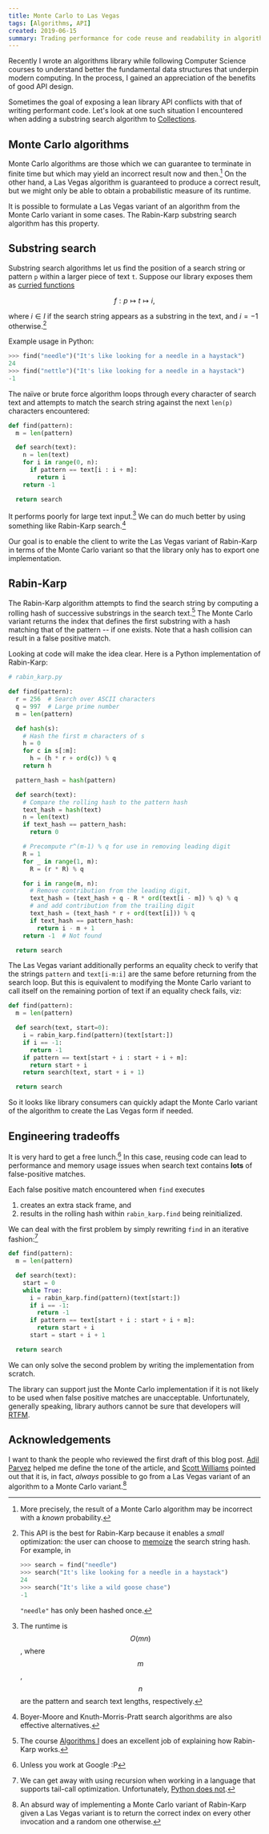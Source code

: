 ```yaml
---
title: Monte Carlo to Las Vegas
tags: [Algorithms, API]
created: 2019-06-15
summary: Trading performance for code reuse and readability in algorithm API design
---
```


Recently I wrote an algorithms library while following Computer Science courses to understand better the fundamental data structures that underpin modern computing. In the process, I gained an appreciation of the benefits of good API design.

Sometimes the goal of exposing a lean library API conflicts with that of writing performant code. Let's look at one such situation I encountered when adding a substring search algorithm to [Collections](https://github.com/bfdes/Collections).

## Monte Carlo algorithms

Monte Carlo algorithms are those which we can guarantee to terminate in finite time but which may yield an incorrect result now and then.[^1] On the other hand, a Las Vegas algorithm is guaranteed to produce a correct result, but we might only be able to obtain a probabilistic measure of its runtime.

It is possible to formulate a Las Vegas variant of an algorithm from the Monte Carlo variant in some cases. The Rabin-Karp substring search algorithm has this property.

## Substring search

Substring search algorithms let us find the position of a search string or pattern `p` within a larger piece of text `t`. Suppose our library exposes them as [curried functions](https://en.wikipedia.org/wiki/Currying)

$$
f : p \mapsto t \mapsto i,
$$

where $i \in I$ if the search string appears as a substring in the text, and $i = -1$ otherwise.[^2]

Example usage in Python:

```python
>>> find("needle")("It's like looking for a needle in a haystack")
24
>>> find("nettle")("It's like looking for a needle in a haystack")
-1
```

The naïve or brute force algorithm loops through every character of search text and attempts to match the search string against the next `len(p)` characters encountered:

```python
def find(pattern):
  m = len(pattern)

  def search(text):
    n = len(text)
    for i in range(0, n):
      if pattern == text[i : i + m]:
        return i
    return -1

  return search
```

It performs poorly for large text input.[^3] We can do much better by using something like Rabin-Karp search.[^4]

Our goal is to enable the client to write the Las Vegas variant of Rabin-Karp in terms of the Monte Carlo variant so that the library only has to export one implementation.

## Rabin-Karp

The Rabin-Karp algorithm attempts to find the search string by computing a rolling hash of successive substrings in the search text.[^5] The Monte Carlo variant returns the index that defines the first substring with a hash matching that of the pattern -- if one exists. Note that a hash collision can result in a false positive match.

Looking at code will make the idea clear. Here is a Python implementation of Rabin-Karp:

```python
# rabin_karp.py

def find(pattern):
  r = 256  # Search over ASCII characters
  q = 997  # Large prime number
  m = len(pattern)

  def hash(s):
    # Hash the first m characters of s
    h = 0
    for c in s[:m]:
      h = (h * r + ord(c)) % q
    return h

  pattern_hash = hash(pattern)

  def search(text):
    # Compare the rolling hash to the pattern hash
    text_hash = hash(text)
    n = len(text)
    if text_hash == pattern_hash:
      return 0

    # Precompute r^(m-1) % q for use in removing leading digit
    R = 1
    for _ in range(1, m):
      R = (r * R) % q

    for i in range(m, n):
      # Remove contribution from the leading digit,
      text_hash = (text_hash + q - R * ord(text[i - m]) % q) % q
      # and add contribution from the trailing digit
      text_hash = (text_hash * r + ord(text[i])) % q
      if text_hash == pattern_hash:
        return i - m + 1
    return -1  # Not found

  return search
```

The Las Vegas variant additionally performs an equality check to verify that the strings `pattern` and `text[i-m:i]` are the same before returning from the search loop. But this is equivalent to modifying the Monte Carlo variant to call itself on the remaining portion of text if an equality check fails, viz:

```python
def find(pattern):
  m = len(pattern)

  def search(text, start=0):
    i = rabin_karp.find(pattern)(text[start:])
    if i == -1:
      return -1
    if pattern == text[start + i : start + i + m]:
      return start + i
    return search(text, start + i + 1)

  return search
```

So it looks like library consumers can quickly adapt the Monte Carlo variant of the algorithm to create the Las Vegas form if needed.

## Engineering tradeoffs

It is very hard to get a free lunch.[^6] In this case, reusing code can lead to performance and memory usage issues when search text contains **lots** of false-positive matches.

Each false positive match encountered when `find` executes

1. creates an extra stack frame, and
2. results in the rolling hash within `rabin_karp.find` being reinitialized.

We can deal with the first problem by simply rewriting `find` in an iterative fashion:[^7]

```python
def find(pattern):
  m = len(pattern)

  def search(text):
    start = 0
    while True:
      i = rabin_karp.find(pattern)(text[start:])
      if i == -1:
        return -1
      if pattern == text[start + i : start + i + m]:
        return start + i
      start = start + i + 1

  return search
```

We can only solve the second problem by writing the implementation from scratch.

The library can support just the Monte Carlo implementation if it is not likely to be used when false positive matches are unacceptable. Unfortunately, generally speaking, library authors cannot be sure that developers will [RTFM](https://en.wikipedia.org/wiki/RTFM).

## Acknowledgements

I want to thank the people who reviewed the first draft of this blog post. [Adil Parvez](https://adilparvez.com) helped me define the tone of the article, and [Scott Williams](https://scottw.co.uk) pointed out that it is, in fact, _always_ possible to go from a Las Vegas variant of an algorithm to a Monte Carlo variant.[^8]

[^1]: More precisely, the result of a Monte Carlo algorithm may be incorrect with a _known_ probability.
[^2]:
    This API is the best for Rabin-Karp because it enables a _small_ optimization: the user can choose to [memoize](https://en.wikipedia.org/wiki/Memoization) the search string hash. For example, in

    ```python
    >>> search = find("needle")
    >>> search("It's like looking for a needle in a haystack")
    24
    >>> search("It's like a wild goose chase")
    -1
    ```

    `"needle"` has only been hashed once.

[^3]: The runtime is $$O(mn)$$, where $$m$$, $$n$$ are the pattern and search text lengths, respectively.
[^4]: Boyer-Moore and Knuth-Morris-Pratt search algorithms are also effective alternatives.
[^5]: The course [Algorithms I](https://www.coursera.org/learn/algorithms-part1) does an excellent job of explaining how Rabin-Karp works.
[^6]: Unless you work at Google :P
[^7]: We can get away with using recursion when working in a language that supports tail-call optimization. Unfortunately, [Python does not](https://stackoverflow.com/a/13592002).
[^8]: An absurd way of implementing a Monte Carlo variant of Rabin-Karp given a Las Vegas variant is to return the correct index on every other invocation and a random one otherwise.
